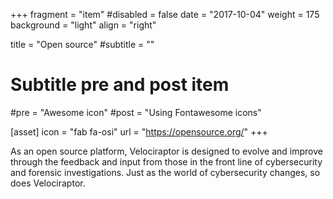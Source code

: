 +++
fragment = "item"
#disabled = false
date = "2017-10-04"
weight = 175
background = "light"
align = "right"

title = "Open source"
#subtitle = ""

# Subtitle pre and post item
#pre = "Awesome icon"
#post = "Using Fontawesome icons"

[asset]
  icon = "fab fa-osi"
  url = "https://opensource.org/"
+++

As an open source platform, Velociraptor is designed to evolve and
improve through the feedback and input from those in the front line of
cybersecurity and forensic investigations. Just as the world of
cybersecurity changes, so does Velociraptor.
